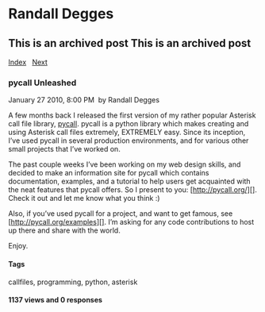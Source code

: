 # Randall Degges

## This is an archived post This is an archived post

[Index][]   [Next][]

### pycall Unleashed

January 27 2010, 8:00 PM  by Randall Degges

A few months back I released the first version of my rather popular Asterisk
call file library, [pycall][]. pycall is a python library which makes creating
and using Asterisk call files extremely, EXTREMELY easy. Since its inception,
I’ve used pycall in several production environments, and for various other small
projects that I’ve worked on.

The past couple weeks I’ve been working on my web design skills, and decided to
make an information site for pycall which contains documentation, examples, and
a tutorial to help users get acquainted with the neat features that pycall
offers. So I present to you: [http://pycall.org/][]. Check it out and let me
know what you think :)

Also, if you’ve used pycall for a project, and want to get famous, see
[http://pycall.org/examples][]. I’m asking for any code contributions to host up
there and share with the world.

Enjoy.

#### Tags

callfiles, programming, python, asterisk

#### 1137 views and 0 responses

  [Index]: ../../../index-8.html
  [Next]: ../../../posts/2010/01/neat-thing-i-learned-today-0.html
  [pycall]: http://github.com/comradeb14ck/pycall
  [http://pycall.org/]: http://pycall.org/
  [http://pycall.org/examples]: http://pycall.org/examples/
